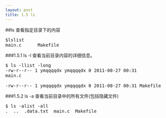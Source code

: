 ```yaml
---
layout: post
title: 1.5 ls
---
```

##ls
查看指定目录下的内容
<pre class='terminal bootcamp'>
<span class='codeline'>$ls<span>list </span></span>
<span class='bash-output'>main.c      Makefile</span>
</pre>
###1.5.1 ls -l
查看当前目录内容的详细信息。
<pre class='terminal bootcamp'>
<span class='codeline'>$ ls -l<span>list -long</span></span>
<span class='bash-output'>-rw-r--r-- 1 ymqqqqdx ymqqqqdx 0 2011-08-27 00:31
main.c<br>
-rw-r--r-- 1 ymqqqqdx ymqqqqdx 0 2011-08-27 00:31 Makefile</span>
</pre>
###1.5.2 ls -a
查看当前目录中的所有文件(包括隐藏文件)
<pre class='terminal bootcamp'>
<span class='codeline'>$ ls -a<span>list -all</span></span>
<span class='bash-output'>.  ..  .data.txt  main.c  Makefile</span>
</pre>
